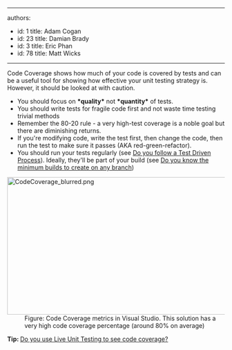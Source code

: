 

---
authors:
  - id: 1
    title: Adam Cogan
  - id: 23
    title: Damian Brady
  - id: 3
    title: Eric Phan
  - id: 78
    title: Matt Wicks
---




<span class='intro'> <p>Code Coverage shows how much of your code is covered by tests and can be a useful tool for showing how effective your unit testing strategy is.&#160; However, it should be looked at with caution.​​<br></p> </span>

<ul><li>You should focus on <strong>*quality*</strong> not <strong>*quantity*</strong> of tests.</li><li>You should write tests for fragile code first and not waste time testing trivial methods</li><li>Remember the 80-20 rule - a very high-test coverage is a noble goal but there are diminishing returns.</li><li>If you're modifying code, write&#160;the test first, then change the code, then run the test to make sure it passes (AKA red-green-refactor).</li><li>You should run your tests regularly (see <a href="/_layouts/15/FIXUPREDIRECT.ASPX?WebId=3dfc0e07-e23a-4cbb-aac2-e778b71166a2&amp;TermSetId=07da3ddf-0924-4cd2-a6d4-a4809ae20160&amp;TermId=53774ecb-3e5b-4985-89e9-3a57c2737e4c">Do you follow a Test Driven Process</a>). Ideally, they'll be part of your build (see <a href="http&#58;//www.ssw.com.au/ssw/Standards/Rules/RulesToBetterVersionControlwithTFS%28AKASourceControl%29.aspx#MinimumBuilds">Do you know the minimum builds to create on any branch</a>)</li></ul><dl class="image"><dt><img alt="CodeCoverage_blurred.png" src="/PublishingImages/CodeCoverage2010.png" style="width&#58;600px;height&#58;318px;" /></dt><dd>Figure&#58; Code Coverage metrics in Visual Studio. This&#160;solution has a very high code coverage percentage (around 80% on average)<br></dd></dl> 
<p><b>​Tip&#58; </b> <a href="https&#58;//www.ssw.com.au/SSW/Standards/Rules/RulesToBetterUnitTests.aspx#CodeCoverage">Do you use Live Unit Testing to see code coverage? </a><br></p>



